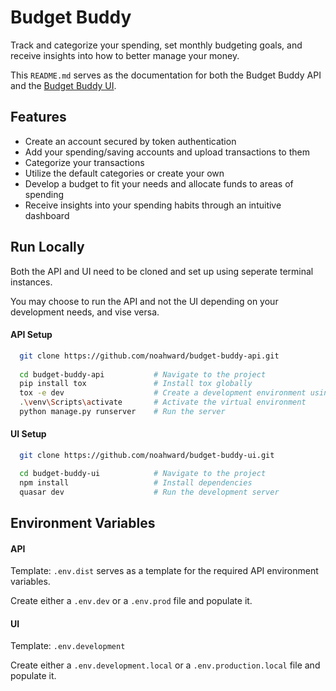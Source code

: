 # Budget Buddy

Track and categorize your spending, set monthly budgeting goals, and receive insights into how to better manage your money.

This ```README.md``` serves as the documentation for both the Budget Buddy API and the [Budget Buddy UI](https://github.com/noahward/budget-buddy-ui).



## Features

- Create an account secured by token authentication
- Add your spending/saving accounts and upload transactions to them
- Categorize your transactions
- Utilize the default categories or create your own
- Develop a budget to fit your needs and allocate funds to areas of spending
- Receive insights into your spending habits through an intuitive dashboard


## Run Locally

Both the API and UI need to be cloned and set up using seperate terminal instances. 

You may choose to run the API and not the UI depending on your development needs, and vise versa.

#### API Setup

```bash
  git clone https://github.com/noahward/budget-buddy-api.git
  
  cd budget-buddy-api           # Navigate to the project 
  pip install tox               # Install tox globally
  tox -e dev                    # Create a development environment using tox
  .\venv\Scripts\activate       # Activate the virtual environment
  python manage.py runserver    # Run the server
```

#### UI Setup

```bash
  git clone https://github.com/noahward/budget-buddy-ui.git

  cd budget-buddy-ui            # Navigate to the project
  npm install                   # Install dependencies
  quasar dev                    # Run the development server
```


## Environment Variables

#### API

Template: ```.env.dist``` serves as a template for the required API environment variables.

Create either a ```.env.dev``` or a ```.env.prod``` file and populate it.


#### UI

Template: ```.env.development```

Create either a ```.env.development.local``` or a ```.env.production.local``` file and populate it.
